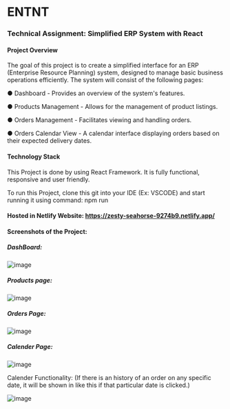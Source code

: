 # ENTNT 
### Technical Assignment: Simplified ERP System with React

#### Project Overview
The goal of this project is to create a simplified interface for an ERP (Enterprise Resource Planning) system, designed to manage basic business operations efficiently. The system will consist of the following pages:

● Dashboard - Provides an overview of the system's features.

● Products Management - Allows for the management of product listings.

● Orders Management - Facilitates viewing and handling orders.

● Orders Calendar View - A calendar interface displaying orders based on their expected
delivery dates.

#### Technology Stack 
This Project is done by using React Framework. It is fully functional, responsive and user friendly.

To run this Project, clone this git into your IDE (Ex: VSCODE) and start running it using command: npm run

#### Hosted in Netlify Website: https://zesty-seahorse-9274b9.netlify.app/

#### Screenshots of the Project:
##### DashBoard:
![image](https://github.com/Saga-Akhilesh/ENTNT---ERP---Assessment/assets/98794660/61b9ade4-8fcb-4cd9-82b7-7945a757b616)

##### Products page:
![image](https://github.com/Saga-Akhilesh/ENTNT---ERP---Assessment/assets/98794660/fc8d8dac-f965-4d51-abe7-6353c363ad75)

##### Orders Page:
![image](https://github.com/Saga-Akhilesh/ENTNT---ERP---Assessment/assets/98794660/b2691fd7-4c09-4dc7-893e-c8d0ee5235f9)

##### Calender Page:
![image](https://github.com/Saga-Akhilesh/ENTNT---ERP---Assessment/assets/98794660/8e5e6409-5df4-4269-88e2-046ca4b7b31a)

Calender Functionality: (If there is an history of an order on any specific date, it will be shown in like this if that particular date is clicked.)

![image](https://github.com/Saga-Akhilesh/ENTNT---ERP---Assessment/assets/98794660/a39623d5-d2d0-465e-b72f-df90e6dd189e)

